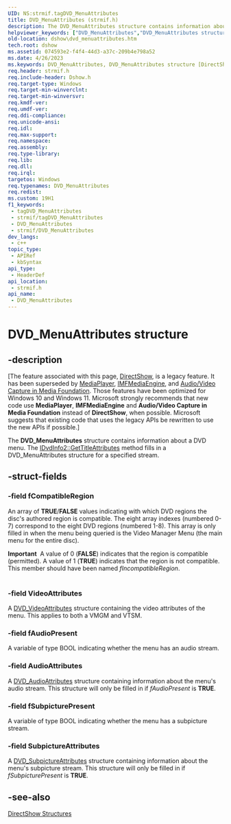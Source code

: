 ```yaml
---
UID: NS:strmif.tagDVD_MenuAttributes
title: DVD_MenuAttributes (strmif.h)
description: The DVD_MenuAttributes structure contains information about a DVD menu. The IDvdInfo2::GetTitleAttributes method fills in a DVD_MenuAttributes structure for a specified stream.
helpviewer_keywords: ["DVD_MenuAttributes","DVD_MenuAttributes structure [DirectShow]","DVD_MenuAttributesStructure","dshow.dvd_menuattributes","strmif/DVD_MenuAttributes"]
old-location: dshow\dvd_menuattributes.htm
tech.root: dshow
ms.assetid: 074593e2-f4f4-44d3-a37c-209b4e798a52
ms.date: 4/26/2023
ms.keywords: DVD_MenuAttributes, DVD_MenuAttributes structure [DirectShow], DVD_MenuAttributesStructure, dshow.dvd_menuattributes, strmif/DVD_MenuAttributes
req.header: strmif.h
req.include-header: Dshow.h
req.target-type: Windows
req.target-min-winverclnt: 
req.target-min-winversvr: 
req.kmdf-ver: 
req.umdf-ver: 
req.ddi-compliance: 
req.unicode-ansi: 
req.idl: 
req.max-support: 
req.namespace: 
req.assembly: 
req.type-library: 
req.lib: 
req.dll: 
req.irql: 
targetos: Windows
req.typenames: DVD_MenuAttributes
req.redist: 
ms.custom: 19H1
f1_keywords:
 - tagDVD_MenuAttributes
 - strmif/tagDVD_MenuAttributes
 - DVD_MenuAttributes
 - strmif/DVD_MenuAttributes
dev_langs:
 - c++
topic_type:
 - APIRef
 - kbSyntax
api_type:
 - HeaderDef
api_location:
 - strmif.h
api_name:
 - DVD_MenuAttributes
---
```


# DVD_MenuAttributes structure


## -description

\[The feature associated with this page, [DirectShow](/windows/win32/directshow/directshow), is a legacy feature. It has been superseded by [MediaPlayer](/uwp/api/Windows.Media.Playback.MediaPlayer), [IMFMediaEngine](/windows/win32/api/mfmediaengine/nn-mfmediaengine-imfmediaengine), and [Audio/Video Capture in Media Foundation](windows/win32/medfound/audio-video-capture-in-media-foundation). Those features have been optimized for Windows 10 and Windows 11. Microsoft strongly recommends that new code use **MediaPlayer**, **IMFMediaEngine** and **Audio/Video Capture in Media Foundation** instead of **DirectShow**, when possible. Microsoft suggests that existing code that uses the legacy APIs be rewritten to use the new APIs if possible.\]

The <b>DVD_MenuAttributes</b> structure contains information about a DVD menu. The <a href="/windows/desktop/api/strmif/nf-strmif-idvdinfo2-gettitleattributes">IDvdInfo2::GetTitleAttributes</a> method fills in a DVD_MenuAttributes structure for a specified stream.

## -struct-fields

### -field fCompatibleRegion

An array of <b>TRUE</b>/<b>FALSE</b> values indicating with which DVD regions the disc's authored region is compatible. The eight array indexes (numbered 0-7) correspond to the eight DVD regions (numbered 1-8). This array is only filled in when the menu being queried is the Video Manager Menu (the main menu for the entire disc).

<div class="alert"><b>Important</b>  A value of 0 (<b>FALSE</b>) indicates that the region is compatible (permitted). A value of 1 (<b>TRUE</b>) indicates that the region is not compatible. This member should have been named <i>fIncompatibleRegion</i>.</div>
<div> </div>

### -field VideoAttributes

A [DVD_VideoAttributes](/windows/desktop/api/strmif/ns-strmif-dvd_videoattributes) structure containing the video attributes of the menu. This applies to both a VMGM and VTSM.

### -field fAudioPresent

A variable of type BOOL indicating whether the menu has an audio stream.

### -field AudioAttributes

A [DVD_AudioAttributes](/windows/desktop/api/strmif/ns-strmif-dvd_audioattributes) structure containing information about the menu's audio stream. This structure will only be filled in if <i>fAudioPresent</i> is <b>TRUE</b>.

### -field fSubpicturePresent

A variable of type BOOL indicating whether the menu has a subpicture stream.

### -field SubpictureAttributes

A [DVD_SubpictureAttributes](/windows/desktop/api/strmif/ns-strmif-dvd_subpictureattributes) structure containing information about the menu's subpicture stream. This structure will only be filled in if <i>fSubpicturePresent</i> is <b>TRUE</b>.

## -see-also

<a href="/windows/desktop/DirectShow/directshow-structures">DirectShow Structures</a>